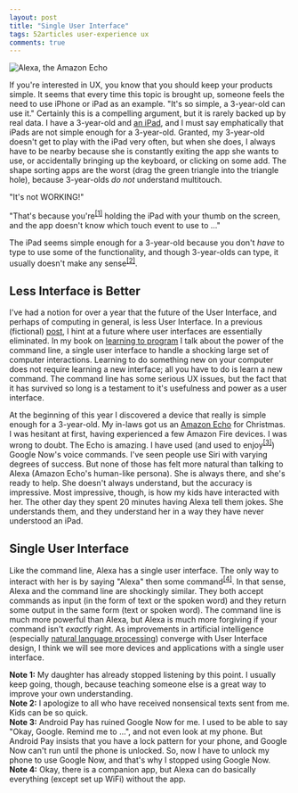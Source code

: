 ```yaml
---
layout: post
title: "Single User Interface"
tags: 52articles user-experience ux
comments: true
---
```


![Alexa, the Amazon Echo](https://upload.wikimedia.org/wikipedia/en/thumb/5/5c/Amazon_Echo.jpg/1920px-Amazon_Echo.jpg)

If you're interested in UX, you know that you should keep your products simple. It seems that every time this topic is brought up, someone feels the need to use iPhone or iPad as an example. "It's so simple, a 3-year-old can use it." Certainly this is a compelling argument, but it is rarely backed up by real data. I have a 3-year-old and [an iPad](http://techcrunch.com/2013/02/13/linkedin-ceo-jeff-weiner-pulls-an-oprah-gives-every-employee-an-ipad-mini/), and I must say emphatically that iPads are not simple enough for a 3-year-old. Granted, my 3-year-old doesn't get to play with the iPad very often, but when she does, I always have to be nearby because she is constantly exiting the app she wants to use, or accidentally bringing up the keyboard, or clicking on some add. The shape sorting apps are the worst (drag the green triangle into the triangle hole), because 3-year-olds _do not_ understand multitouch.

"It's not WORKING!"

"That's because you're<sup><a href="#note-1">[1]</a></sup> holding the iPad with your thumb on the screen, and the app doesn't know which touch event to use to ..."

The iPad seems simple enough for a 3-year-old because you don't _have_ to type to use some of the functionality, and though 3-year-olds can type, it usually doesn't make any sense<sup><a href="#note-2">[2]</a></sup>.

## Less Interface is Better

I've had a notion for over a year that the future of the User Interface, and perhaps of computing in general, is less User Interface. In a previous (fictional) [post](http://smfoote.com/blog/2015/12/04/randall/), I hint at a future where user interfaces are essentially eliminated. In my book on [learning to program](http://www.amazon.com/Learning-Program-Steven-Foote/dp/0789753391/) I talk about the power of the command line, a single user interface to handle a shocking large set of computer interactions. Learning to do something new on your computer does not require learning a new interface; all you have to do is learn a new command. The command line has some serious UX issues, but the fact that it has survived so long is a testament to it's usefulness and power as a user interface.

At the beginning of this year I discovered a device that really is simple enough for a 3-year-old. My in-laws got us an [Amazon Echo](https://www.amazon.com/echo) for Christmas. I was hesitant at first, having experienced a few Amazon Fire devices. I was wrong to doubt. The Echo is amazing. I have used (and used to enjoy<sup><a href="#note-3">[3]</a></sup>) Google Now's voice commands. I've seen people use Siri with varying degrees of success. But none of those has felt more natural than talking to Alexa (Amazon Echo's human-like persona). She is always there, and she's ready to help. She doesn't always understand, but the accuracy is impressive. Most impressive, though, is how my kids have interacted with her. The other day they spent 20 minutes having Alexa tell them jokes. She understands them, and they understand her in a way they have never understood an iPad.

## Single User Interface

Like the command line, Alexa has a single user interface. The only way to interact with her is by saying "Alexa" then some command<sup><a href="#note-4">[4]</a></sup>. In that sense, Alexa and the command line are shockingly similar. They both accept commands as input (in the form of text or the spoken word) and they return some output in the same form (text or spoken word). The command line is much more powerful than Alexa, but Alexa is much more forgiving if your command isn't _exactly_ right. As improvements in artificial intelligence (especially [natural language processing](https://en.wikipedia.org/wiki/Natural_language_processing)) converge with User Interface design, I think we will see more devices and applications with a single user interface.

<aside id="note-1"><b>Note 1:</b> My daughter has already stopped listening by this point. I usually keep going, though, because teaching someone else is a great way to improve your own understanding.</aside>

<aside id="note-2"><b>Note 2:</b> I apologize to all who have received nonsensical texts sent from me. Kids can be so quick.</aside>

<aside id="note-3"><b>Note 3:</b> Android Pay has ruined Google Now for me. I used to be able to say "Okay, Google. Remind me to ...", and not even look at my phone. But Android Pay insists that you have a lock pattern for your phone, and Google Now can't run until the phone is unlocked. So, now I have to unlock my phone to use Google Now, and that's why I stopped using Google Now.</aside>

<aside id="note-4"><b>Note 4:</b> Okay, there is a companion app, but Alexa can do basically everything (except set up WiFi) without the app.</aside>
